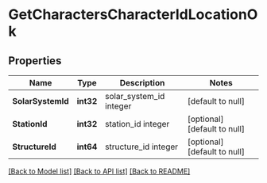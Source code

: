 # GetCharactersCharacterIdLocationOk

## Properties
Name | Type | Description | Notes
------------ | ------------- | ------------- | -------------
**SolarSystemId** | **int32** | solar_system_id integer | [default to null]
**StationId** | **int32** | station_id integer | [optional] [default to null]
**StructureId** | **int64** | structure_id integer | [optional] [default to null]

[[Back to Model list]](../README.md#documentation-for-models) [[Back to API list]](../README.md#documentation-for-api-endpoints) [[Back to README]](../README.md)

